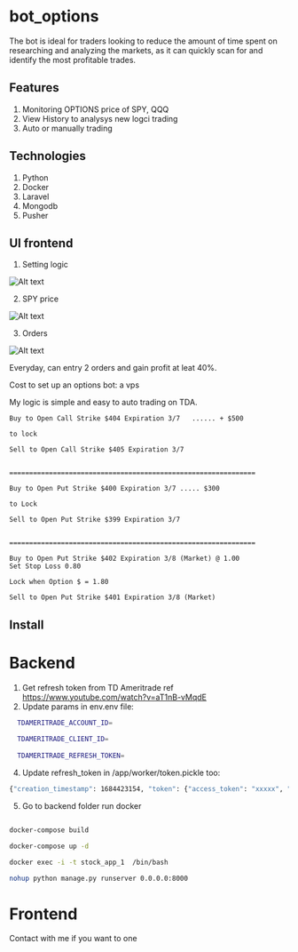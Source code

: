 # bot_options
The bot is ideal for traders looking to reduce the amount of time spent on researching and analyzing the markets, as it can quickly scan for and identify the most profitable trades. 

## Features

1. Monitoring OPTIONS price of SPY, QQQ
2. View History to analysys new logci trading
3. Auto or manually trading

## Technologies
1. Python
2. Docker
3. Laravel
4. Mongodb
5. Pusher

## UI frontend

1. Setting logic

![Alt text](https://github.com/dearvn/bot_options/raw/main/Settings.png?raw=true "Setting")

2. SPY price

![Alt text](https://github.com/dearvn/bot_options/raw/main/SPY-20230413.png?raw=true "SPY")

3. Orders

![Alt text](https://github.com/dearvn/bot_options/raw/main/Orders.png?raw=true "Order")


Everyday, can entry 2 orders and gain profit at leat 40%.

Cost to set up an options bot: a vps

My logic is simple and easy to auto trading on TDA.

```
Buy to Open Call Strike $404 Expiration 3/7   ...... + $500

to lock

Sell to Open Call Strike $405 Expiration 3/7


==============================================================

Buy to Open Put Strike $400 Expiration 3/7 ..... $300

to Lock

Sell to Open Put Strike $399 Expiration 3/7


==============================================================

Buy to Open Put Strike $402 Expiration 3/8 (Market) @ 1.00
Set Stop Loss 0.80

Lock when Option $ = 1.80

Sell to Open Put Strike $401 Expiration 3/8 (Market)

```

## Install
# Backend

1. Get refresh token from TD Ameritrade ref https://www.youtube.com/watch?v=aT1nB-vMqdE
2. Update params in env.env file:
```bash
  TDAMERITRADE_ACCOUNT_ID=
  
  TDAMERITRADE_CLIENT_ID=
  
  TDAMERITRADE_REFRESH_TOKEN=
```
4. Update refresh_token in /app/worker/token.pickle too:

```bash
{"creation_timestamp": 1684423154, "token": {"access_token": "xxxxx", "refresh_token": "", "scope": "PlaceTrades AccountAccess MoveMoney", "expires_in": 1800, "refresh_token_expires_in": 7776000, "token_type": "Bearer", "expires_at": 1684424954}}
```

5. Go to backend folder run docker

```bash

docker-compose build

docker-compose up -d

docker exec -i -t stock_app_1  /bin/bash

nohup python manage.py runserver 0.0.0.0:8000

```  
# Frontend

Contact with me if you want to one
